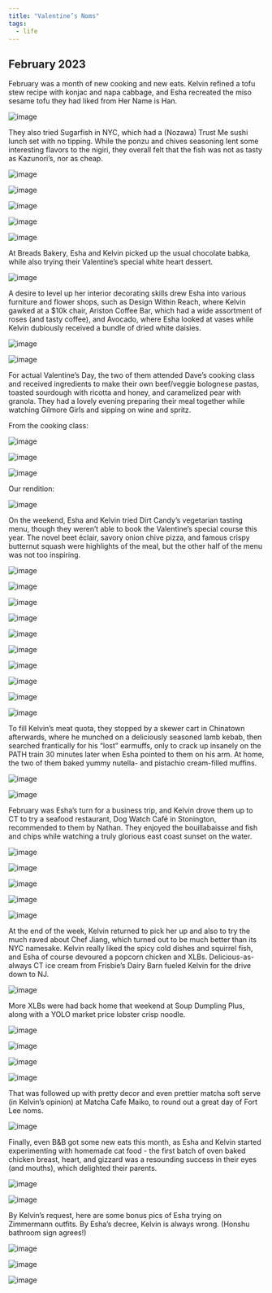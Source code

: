 ```yaml
---
title: "Valentine’s Noms"
tags:
  - life
---
```


## February 2023

February was a month of new cooking and new eats. Kelvin refined a tofu stew recipe with konjac and napa cabbage, and Esha recreated the miso sesame tofu they had liked from Her Name is Han. 

![image](https://thumbnails-photos.amazon.com/v1/thumbnail/yvpctvrvRfSWDv6bq4DHkw?viewBox=703%2C937&ownerId=A162HQHSXNNQIH&groupShareToken=utZYY3mwTpGX7bOjEzZGtw.gC8ZExI67DaZhaH_9bzTAd)

They also tried Sugarfish in NYC, which had a (Nozawa) Trust Me sushi lunch set with no tipping. While the ponzu and chives seasoning lent some interesting flavors to the nigiri, they overall felt that the fish was not as tasty as Kazunori’s, nor as cheap. 

![image](https://thumbnails-photos.amazon.com/v1/thumbnail/WOR9UkqvSJKZfvS4FvPCeQ?viewBox=1249%2C937&ownerId=A162HQHSXNNQIH&groupShareToken=utZYY3mwTpGX7bOjEzZGtw.gC8ZExI67DaZhaH_9bzTAd)

![image](https://thumbnails-photos.amazon.com/v1/thumbnail/9Ybn7O4vRTqwBRqpjuSG-Q?viewBox=1249%2C937&ownerId=A162HQHSXNNQIH&groupShareToken=utZYY3mwTpGX7bOjEzZGtw.gC8ZExI67DaZhaH_9bzTAd)

![image](https://thumbnails-photos.amazon.com/v1/thumbnail/g17EAcsKQN277KL8RLPKpA?viewBox=1249%2C937&ownerId=A162HQHSXNNQIH&groupShareToken=utZYY3mwTpGX7bOjEzZGtw.gC8ZExI67DaZhaH_9bzTAd)

![image](https://thumbnails-photos.amazon.com/v1/thumbnail/P2J8lIG3SI-gwlubNWH6uQ?viewBox=1249%2C937&ownerId=A162HQHSXNNQIH&groupShareToken=utZYY3mwTpGX7bOjEzZGtw.gC8ZExI67DaZhaH_9bzTAd)

![image](https://thumbnails-photos.amazon.com/v1/thumbnail/DeeuutRiSTCHkEVjvixR6w?viewBox=1249%2C937&ownerId=A162HQHSXNNQIH&groupShareToken=utZYY3mwTpGX7bOjEzZGtw.gC8ZExI67DaZhaH_9bzTAd)

At Breads Bakery, Esha and Kelvin picked up the usual chocolate babka, while also trying their Valentine’s special white heart dessert. 

![image](https://thumbnails-photos.amazon.com/v1/thumbnail/_FfIY7ePTdiB39wRv9nSRQ?viewBox=1249%2C937&ownerId=A162HQHSXNNQIH&groupShareToken=utZYY3mwTpGX7bOjEzZGtw.gC8ZExI67DaZhaH_9bzTAd)

A desire to level up her interior decorating skills drew Esha into various furniture and flower shops, such as Design Within Reach, where Kelvin gawked at a $10k chair, Ariston Coffee Bar, which had a wide assortment of roses (and tasty coffee), and Avocado, where Esha looked at vases while Kelvin dubiously received a bundle of dried white daisies.

![image](https://thumbnails-photos.amazon.com/v1/thumbnail/7kI7wI8gTP6QXqE2D72_Vw?viewBox=703%2C937&ownerId=A162HQHSXNNQIH&groupShareToken=utZYY3mwTpGX7bOjEzZGtw.gC8ZExI67DaZhaH_9bzTAd)

![image](https://thumbnails-photos.amazon.com/v1/thumbnail/Uh0cyIGxSai-ntK9U8tXvw?viewBox=703%2C937&ownerId=A162HQHSXNNQIH&groupShareToken=utZYY3mwTpGX7bOjEzZGtw.gC8ZExI67DaZhaH_9bzTAd)

For actual Valentine’s Day, the two of them attended Dave’s cooking class and received ingredients to make their own beef/veggie bolognese pastas, toasted sourdough with ricotta and honey, and caramelized pear with granola. They had a lovely evening preparing their meal together while watching Gilmore Girls and sipping on wine and spritz. 

From the cooking class:

![image](https://thumbnails-photos.amazon.com/v1/thumbnail/Ct2xFgJ0T0qLJmaeHGhz1Q?viewBox=703%2C937&ownerId=A162HQHSXNNQIH&groupShareToken=utZYY3mwTpGX7bOjEzZGtw.gC8ZExI67DaZhaH_9bzTAd)

![image](https://thumbnails-photos.amazon.com/v1/thumbnail/JWc0fi_KQbeHWlvAeGx-ug?viewBox=703%2C937&ownerId=A162HQHSXNNQIH&groupShareToken=utZYY3mwTpGX7bOjEzZGtw.gC8ZExI67DaZhaH_9bzTAd)

![image](https://thumbnails-photos.amazon.com/v1/thumbnail/cAISHQVpQziuawn2t54n1g?viewBox=703%2C937&ownerId=A162HQHSXNNQIH&groupShareToken=utZYY3mwTpGX7bOjEzZGtw.gC8ZExI67DaZhaH_9bzTAd)

Our rendition:

![image](https://thumbnails-photos.amazon.com/v1/thumbnail/0zhlTfzBQ5e6u9CnoRN0Jg?viewBox=1249%2C937&ownerId=A162HQHSXNNQIH&groupShareToken=utZYY3mwTpGX7bOjEzZGtw.gC8ZExI67DaZhaH_9bzTAd)

On the weekend, Esha and Kelvin tried Dirt Candy’s vegetarian tasting menu, though they weren’t able to book the Valentine’s special course this year. The novel beet éclair, savory onion chive pizza, and famous crispy butternut squash were highlights of the meal, but the other half of the menu was not too inspiring. 

![image](https://thumbnails-photos.amazon.com/v1/thumbnail/a_3w79JXS7Kgw2eUu0tOag?viewBox=703%2C937&ownerId=A162HQHSXNNQIH&groupShareToken=utZYY3mwTpGX7bOjEzZGtw.gC8ZExI67DaZhaH_9bzTAd)

![image](https://thumbnails-photos.amazon.com/v1/thumbnail/OEhapV_sT_W3J2zuZ6568A?viewBox=703%2C937&ownerId=A162HQHSXNNQIH&groupShareToken=utZYY3mwTpGX7bOjEzZGtw.gC8ZExI67DaZhaH_9bzTAd)

![image](https://thumbnails-photos.amazon.com/v1/thumbnail/1fG3QxZnTKCV8o8rPRc0-w?viewBox=1249%2C937&ownerId=A162HQHSXNNQIH&groupShareToken=utZYY3mwTpGX7bOjEzZGtw.gC8ZExI67DaZhaH_9bzTAd)

![image](https://thumbnails-photos.amazon.com/v1/thumbnail/J8gjXGHCTie8bFgQmNe8aQ?viewBox=1249%2C937&ownerId=A162HQHSXNNQIH&groupShareToken=utZYY3mwTpGX7bOjEzZGtw.gC8ZExI67DaZhaH_9bzTAd)

![image](https://thumbnails-photos.amazon.com/v1/thumbnail/OMfagqhPQbCfYUCYkUcGPw?viewBox=1249%2C937&ownerId=A162HQHSXNNQIH&groupShareToken=utZYY3mwTpGX7bOjEzZGtw.gC8ZExI67DaZhaH_9bzTAd)

![image](https://thumbnails-photos.amazon.com/v1/thumbnail/LICFPZdETaCF3UlrFiGF2w?viewBox=1249%2C937&ownerId=A162HQHSXNNQIH&groupShareToken=utZYY3mwTpGX7bOjEzZGtw.gC8ZExI67DaZhaH_9bzTAd)

![image](https://thumbnails-photos.amazon.com/v1/thumbnail/DHFTTJ-4R2GeTYmB6aME6w?viewBox=1249%2C937&ownerId=A162HQHSXNNQIH&groupShareToken=utZYY3mwTpGX7bOjEzZGtw.gC8ZExI67DaZhaH_9bzTAd)

![image](https://thumbnails-photos.amazon.com/v1/thumbnail/ZrvHnpE5Q8Gx5aqCeH9hqw?viewBox=1249%2C937&ownerId=A162HQHSXNNQIH&groupShareToken=utZYY3mwTpGX7bOjEzZGtw.gC8ZExI67DaZhaH_9bzTAd)

![image](https://thumbnails-photos.amazon.com/v1/thumbnail/RxOIk76ITV2UvyyR0OUVHA?viewBox=1249%2C937&ownerId=A162HQHSXNNQIH&groupShareToken=utZYY3mwTpGX7bOjEzZGtw.gC8ZExI67DaZhaH_9bzTAd)

![image](https://thumbnails-photos.amazon.com/v1/thumbnail/rXqoep-zSEGqMgkS8ICu3Q?viewBox=1249%2C937&ownerId=A162HQHSXNNQIH&groupShareToken=utZYY3mwTpGX7bOjEzZGtw.gC8ZExI67DaZhaH_9bzTAd)

To fill Kelvin’s meat quota, they stopped by a skewer cart in Chinatown afterwards, where he munched on a deliciously seasoned lamb kebab, then searched frantically for his “lost” earmuffs, only to crack up insanely on the PATH train 30 minutes later when Esha pointed to them on his arm. At home, the two of them baked yummy nutella- and pistachio cream-filled muffins. 

![image](https://thumbnails-photos.amazon.com/v1/thumbnail/xRkaqyZSQ86w75n8Baznvw?viewBox=703%2C937&ownerId=A162HQHSXNNQIH&groupShareToken=utZYY3mwTpGX7bOjEzZGtw.gC8ZExI67DaZhaH_9bzTAd)

![image](https://thumbnails-photos.amazon.com/v1/thumbnail/7dWUmNajQ8Kd8X95qK7oJQ?viewBox=1249%2C937&ownerId=A162HQHSXNNQIH&groupShareToken=utZYY3mwTpGX7bOjEzZGtw.gC8ZExI67DaZhaH_9bzTAd)

February was Esha’s turn for a business trip, and Kelvin drove them up to CT to try a seafood restaurant, Dog Watch Café in Stonington, recommended to them by Nathan. They enjoyed the bouillabaisse and fish and chips while watching a truly glorious east coast sunset on the water. 

![image](https://thumbnails-photos.amazon.com/v1/thumbnail/00Rm9nadT9KFRa0bxC2O0Q?viewBox=703%2C937&ownerId=A162HQHSXNNQIH&groupShareToken=utZYY3mwTpGX7bOjEzZGtw.gC8ZExI67DaZhaH_9bzTAd)

![image](https://thumbnails-photos.amazon.com/v1/thumbnail/JFqpIY3dRsaIY5V5zuUCpA?viewBox=703%2C937&ownerId=A162HQHSXNNQIH&groupShareToken=utZYY3mwTpGX7bOjEzZGtw.gC8ZExI67DaZhaH_9bzTAd)

![image](https://thumbnails-photos.amazon.com/v1/thumbnail/padyFuF9Rjidjm7H28KH8g?viewBox=703%2C937&ownerId=A162HQHSXNNQIH&groupShareToken=utZYY3mwTpGX7bOjEzZGtw.gC8ZExI67DaZhaH_9bzTAd)

![image](https://thumbnails-photos.amazon.com/v1/thumbnail/AEAASZZ8Q7u95tceOzJoEQ?viewBox=1249%2C937&ownerId=A162HQHSXNNQIH&groupShareToken=utZYY3mwTpGX7bOjEzZGtw.gC8ZExI67DaZhaH_9bzTAd)

![image](https://thumbnails-photos.amazon.com/v1/thumbnail/T_UFj0W0T3-sy97q4SBLHw?viewBox=703%2C937&ownerId=A162HQHSXNNQIH&groupShareToken=utZYY3mwTpGX7bOjEzZGtw.gC8ZExI67DaZhaH_9bzTAd)

At the end of the week, Kelvin returned to pick her up and also to try the much raved about Chef Jiang, which turned out to be much better than its NYC namesake. Kelvin really liked the spicy cold dishes and squirrel fish, and Esha of course devoured a popcorn chicken and XLBs. Delicious-as-always CT ice cream from Frisbie’s Dairy Barn fueled Kelvin for the drive down to NJ. 

![image](https://thumbnails-photos.amazon.com/v1/thumbnail/3fS-thvJQy60QI6_D92KaA?viewBox=703%2C937&ownerId=A162HQHSXNNQIH&groupShareToken=utZYY3mwTpGX7bOjEzZGtw.gC8ZExI67DaZhaH_9bzTAd)

More XLBs were had back home that weekend at Soup Dumpling Plus, along with a YOLO market price lobster crisp noodle. 

![image](https://thumbnails-photos.amazon.com/v1/thumbnail/n4NpSU9uRPi-UerCs2wymg?viewBox=703%2C937&ownerId=A162HQHSXNNQIH&groupShareToken=utZYY3mwTpGX7bOjEzZGtw.gC8ZExI67DaZhaH_9bzTAd)

![image](https://thumbnails-photos.amazon.com/v1/thumbnail/wlOfvmW5T7m6pvVYhbPBZw?viewBox=703%2C937&ownerId=A162HQHSXNNQIH&groupShareToken=utZYY3mwTpGX7bOjEzZGtw.gC8ZExI67DaZhaH_9bzTAd)

![image](https://thumbnails-photos.amazon.com/v1/thumbnail/RHGW7X8FQsW4SQg1FpqK2g?viewBox=703%2C937&ownerId=A162HQHSXNNQIH&groupShareToken=utZYY3mwTpGX7bOjEzZGtw.gC8ZExI67DaZhaH_9bzTAd)

![image](https://thumbnails-photos.amazon.com/v1/thumbnail/WaVv14n_SMatdF-uhy_-Sw?viewBox=703%2C937&ownerId=A162HQHSXNNQIH&groupShareToken=utZYY3mwTpGX7bOjEzZGtw.gC8ZExI67DaZhaH_9bzTAd)

That was followed up with pretty decor and even prettier matcha soft serve (in Kelvin’s opinion) at Matcha Cafe Maiko, to round out a great day of Fort Lee noms. 

![image](https://thumbnails-photos.amazon.com/v1/thumbnail/ppWGZZHDSR69II9_DvMeJw?viewBox=703%2C937&ownerId=A162HQHSXNNQIH&groupShareToken=utZYY3mwTpGX7bOjEzZGtw.gC8ZExI67DaZhaH_9bzTAd)

Finally, even B&B got some new eats this month, as Esha and Kelvin started experimenting with homemade cat food - the first batch of oven baked chicken breast, heart, and gizzard was a resounding success in their eyes (and mouths), which delighted their parents. 

![image](https://thumbnails-photos.amazon.com/v1/thumbnail/Im9Vo1ktSWWWRC8CeQJiWQ?viewBox=703%2C937&ownerId=A162HQHSXNNQIH&groupShareToken=utZYY3mwTpGX7bOjEzZGtw.gC8ZExI67DaZhaH_9bzTAd)

![image](https://thumbnails-photos.amazon.com/v1/thumbnail/XlCuEpi9QLOt-1PLfirWRw?viewBox=703%2C937&ownerId=A162HQHSXNNQIH&groupShareToken=utZYY3mwTpGX7bOjEzZGtw.gC8ZExI67DaZhaH_9bzTAd)

By Kelvin’s request, here are some bonus pics of Esha trying on Zimmermann outfits. By Esha’s decree, Kelvin is always wrong. (Honshu bathroom sign agrees!)

![image](https://thumbnails-photos.amazon.com/v1/thumbnail/iqGehV4yRiW1Ry4CxP_9QQ?viewBox=703%2C937&ownerId=A162HQHSXNNQIH&groupShareToken=utZYY3mwTpGX7bOjEzZGtw.gC8ZExI67DaZhaH_9bzTAd)

![image](https://thumbnails-photos.amazon.com/v1/thumbnail/ZTBUf7jbTW2BkKirHDT1gQ?viewBox=703%2C937&ownerId=A162HQHSXNNQIH&groupShareToken=utZYY3mwTpGX7bOjEzZGtw.gC8ZExI67DaZhaH_9bzTAd)

![image](https://thumbnails-photos.amazon.com/v1/thumbnail/KFXNb4N4RY2v64KbSwW3yg?viewBox=703%2C937&ownerId=A162HQHSXNNQIH&groupShareToken=utZYY3mwTpGX7bOjEzZGtw.gC8ZExI67DaZhaH_9bzTAd)
